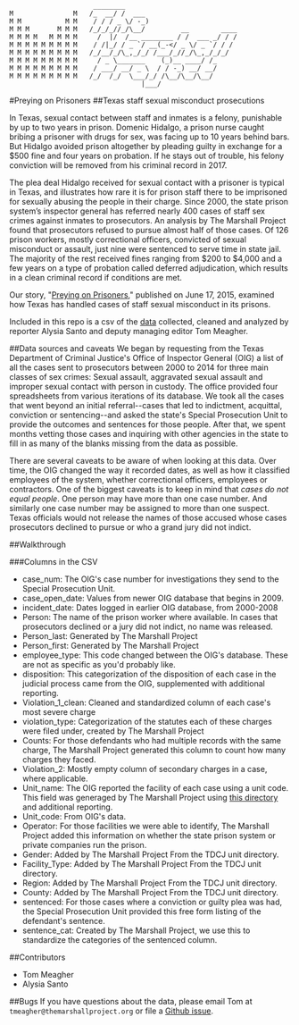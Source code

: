 
```
                     ________
M               M   /_  __/ /  ___
M M           M M    / / / _ \/ -_)
M M M       M M M   /_/_/_//_/\__/         __        ____
M M M M   M M M M     /  |/  /__ ________ / /  ___ _/ / /
M M M M M M M M M    / /|_/ / _ `/ __(_-</ _ \/ _ `/ / /
M M M M M M M M M   /_/__/_/\_,_/_/ /___/_//_/\_,_/_/_/  
M M M M M M M M M     / _ \_______    (_)__ ____/ /_
M M M M M M M M M    / ___/ __/ _ \  / / -_) __/ __/
M M M M M M M M M   /_/  /_/  \___/_/ /\__/\__/\__/
                                 |___/  
```

#Preying on Prisoners
##Texas staff sexual misconduct prosecutions

In Texas, sexual contact between staff and inmates is a felony, punishable by up to two years in prison. Domenic Hidalgo, a prison nurse caught bribing a prisoner with drugs for sex, was facing up to 10 years behind bars. But Hidalgo avoided prison altogether by pleading guilty in exchange for a $500 fine and four years on probation. If he stays out of trouble, his felony conviction will be removed from his criminal record in 2017.

The plea deal Hidalgo received for sexual contact with a prisoner is typical in Texas, and illustrates how rare it is for prison staff there to be imprisoned for sexually abusing the people in their charge. Since 2000, the state prison system’s inspector general has referred nearly 400 cases of staff sex crimes against inmates to prosecutors. An analysis by The Marshall Project found that prosecutors refused to pursue almost half of those cases. Of 126 prison workers, mostly correctional officers, convicted of sexual misconduct or assault, just nine were sentenced to serve time in state jail. The majority of the rest received fines ranging from $200 to $4,000 and a few years on a type of probation called deferred adjudication, which results in a clean criminal record if conditions are met.

Our story, "[Preying on Prisoners](https://www.themarshallproject.org/2015/06/17/preying-on-prisoners)," published on June 17, 2015, examined how Texas has handled cases of staff sexual misconduct in its prisons.

Included in this repo is a csv of the [data](/data) collected, cleaned and analyzed by reporter Alysia Santo and deputy managing editor Tom Meagher.

##Data sources and caveats
We began by requesting from the Texas Department of Criminal Justice's Office of Inspector General (OIG) a list of all the cases sent to prosecutors between 2000 to 2014 for three main classes of sex crimes: Sexual assault, aggravated sexual assault and improper sexual contact with person in custody. The office provided four spreadsheets from various iterations of its database. We took all the cases that went beyond an initial referral--cases that led to indictment, acquittal, conviction or sentencing--and asked the state's Special Prosecution Unit to provide the outcomes and sentences for those people. After that, we spent months vetting those cases and inquiring with other agencies in the state to fill in as many of the blanks missing from the data as possible.

There are several caveats to be aware of when looking at this data. Over time, the OIG changed the way it recorded dates, as well as how it classified employees of the system, whether correctional officers, employees or contractors. One of the biggest caveats is to keep in mind that *cases do not equal people*. One person may have more than one case number. And similarly one case number may be assigned to more than one suspect. Texas officials would not release the names of those accused whose cases prosecutors declined to pursue or who a grand jury did not indict.

##Walkthrough

###Columns in the CSV

* case_num: The OIG's case number for investigations they send to the Special Prosecution Unit.
* case_open_date: Values from newer OIG database that begins in 2009.
* incident_date: Dates logged in earlier OIG database, from 2000-2008
* Person: The name of the prison worker where available. In cases that prosecutors declined or a jury did not indict, no name was released.
* Person_last: Generated by The Marshall Project
* Person_first: Generated by The Marshall Project
* employee_type: This code changed between the OIG's database. These are not as specific as you'd probably like.
* disposition: This categorization of the disposition of each case in the judicial process came from the OIG, supplemented with additional reporting.
* Violation_1_clean: Cleaned and standardized column of each case's most severe charge
* violation_type: Categorization of the statutes each of these charges were filed under, created by The Marshall Project
* Counts: For those defendants who had multiple records with the same charge, The Marshall Project generated this column to count how many charges they faced.
* Violation_2: Mostly empty column of secondary charges in a case, where applicable.
* Unit_name: The OIG reported the facility of each case using a unit code. This field was generaged by The Marshall Project using [this directory](http://tdcj.state.tx.us/unit_directory/) and additional reporting.
* Unit_code: From OIG's data.
* Operator: For those facilities we were able to identify, The Marshall Project added this information on whether the state prison system or private companies run the prison.
* Gender: Added by The Marshall Project From the TDCJ unit directory.
* Facility_Type: Added by The Marshall Project From the TDCJ unit directory.
* Region: Added by The Marshall Project From the TDCJ unit directory.
* County: Added by The Marshall Project From the TDCJ unit directory.
* sentenced: For those cases where a conviction or guilty plea was had, the Special Prosecution Unit provided this free form listing of the defendant's sentence.
* sentence_cat: Created by The Marshall Project, we use this to standardize the categories of the sentenced column.

##Contributors
* Tom Meagher
* Alysia Santo

##Bugs
If you have questions about the data, please email Tom at ```tmeagher@themarshallproject.org``` or file a [Github issue](https://github.com/themarshallproject/tx-prosecutions/issues).

